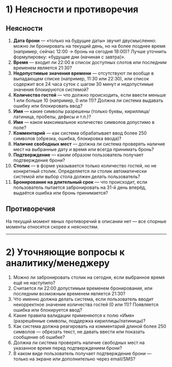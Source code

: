 # 1) Неясности и противоречия

## Неясности
1. **Дата брони** — «только на будущие даты» звучит двусмысленно: можно ли бронировать на текущий день, но на более позднее время (например, сейчас 12:00 → бронь на сегодня 18:00)? Лучше уточнить формулировку: «будущие дни (начиная с завтра)».
2. **Время** — входит ли 22:00 в список доступных слотов или последним временем является 21:30?
3. **Недопустимые значения времени** — отсутствуют ли вообще в выпадающем списке (например, 11:30 или 22:30), или список содержит все 24 часа суток с шагом 30 минут и недопустимые значения блокируются системой?
4. **Количество гостей** — что должно происходить, если ввести меньше 1 или больше 10 (например, 0 или 11)? Должна ли система выдавать ошибку или блокировать ввод?
5. **Имя** — какие символы разрешены (только буквы, кириллица/латиница, пробелы, дефисы и т.п.)?
6. **Имя** — какое максимальное количество символов допустимо в поле?
7. **Комментарий** — как система обрабатывает ввод более 250 символов (обрезка, ошибка, блокировка ввода)?
8. **Наличие свободных мест** — должна ли система проверять наличие мест на выбранные дату и время или всегда принимать бронь?
9. **Подтверждение** — каким образом пользователь получает подтверждение брони?
10. **Столик** — в форме указывается только количество гостей, но не конкретный столик. Определяется ли столик автоматически системой или выбор стола должен делать пользователь?
11. **Бронирование на длительный срок** — что происходит, если пользователь пытается забронировать на 31-й день вперёд, выдаётся ошибка или бронь принимается?

## Противоречия
На текущий момент явных противоречий в описании нет — все спорные моменты относятся скорее к неясностям.

---

# 2) Уточняющие вопросы к аналитику/менеджеру
1. Можно ли забронировать столик на сегодня, если выбранное время ещё не наступило?
2. Считается ли 22:00 допустимым временем бронирования, или последним возможным временем является 21:30?
3. Что именно должна делать система, если пользователь вводит некорректное значение количества гостей (0 или 11)? Появляется ошибка или блокируется ввод?
4. Какие правила валидации применяются к полю «Имя» (разрешённые символы, поддержка кириллицы/латиницы)?
5. Как система должна реагировать на комментарий длиной более 250 символов — обрезать текст, не давать ввести или показать сообщение об ошибке?
6. Должна ли система проверять наличие свободных мест на указанное время перед подтверждением брони?
7. В каком виде пользователь получает подтверждение брони — только на экране или дополнительно через email/SMS?

